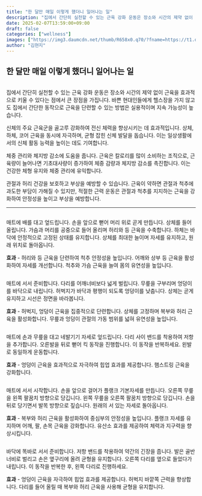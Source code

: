 ```yaml
---
title: "한 달만 매일 이렇게 했더니 일어나는 일"
description: "집에서 간단히 실천할 수 있는 근육 강화 운동은 장소와 시간의 제약 없이 근육을 효과적으로 키울 수 있다는 점에서 큰 장점을 가집니다. 바쁜 현대인들에게 헬스장을 가지 않고도 집에서 간단한 동작으로 근육을 단련할 수 있는 방법은 실용적이며 지속 가능성이 높습니다."
date: 2025-02-07T13:59:00+09:00
draft: false
categories: ["wellness"]
images: ["https://img3.daumcdn.net/thumb/R658x0.q70/?fname=https://t1.daumcdn.net/news/202502/09/tenbody/20250209173013003vwwz.jpg", "https://t1.daumcdn.net/news/202502/09/tenbody/20250209173013234dwbp.gif", "https://t1.daumcdn.net/news/202502/09/tenbody/20250209173013572jtfl.gif", "https://t1.daumcdn.net/news/202502/09/tenbody/20250209173013882yjkq.gif", "https://t1.daumcdn.net/news/202502/09/tenbody/20250209173014190ypyv.gif"]
author: "김현지"
---
```


<h2 >한 달만 매일 이렇게 했더니 일어나는 일</h2> <figure ><img src="https://img3.daumcdn.net/thumb/R658x0.q70/?fname=https://t1.daumcdn.net/news/202502/09/tenbody/20250209173013003vwwz.jpg" alt=""/></figure> <p>집에서 간단히 실천할 수 있는 근육 강화 운동은 장소와 시간의 제약 없이 근육을 효과적으로 키울 수 있다는 점에서 큰 장점을 가집니다. 바쁜 현대인들에게 헬스장을 가지 않고도 집에서 간단한 동작으로 근육을 단련할 수 있는 방법은 실용적이며 지속 가능성이 높습니다.</p> <p>신체의 주요 근육군을 골고루 강화하여 전신 체력을 향상시키는 데 효과적입니다. 상체, 하체, 코어 근육을 동시에 자극하며, 균형 잡힌 신체 발달을 돕습니다. 이는 일상생활에서의 신체 활동 능력을 높이는 데도 기여합니다.</p> <p>체중 관리와 체지방 감소에 도움을 줍니다. 근육은 칼로리를 많이 소비하는 조직으로, 근육량이 늘어나면 기초대사량이 증가하여 체중 감량과 체지방 감소를 촉진합니다. 이는 건강한 체형 유지와 체중 관리에 유익합니다.</p> <p>관절과 허리 건강을 보호하고 부상을 예방할 수 있습니다. 근육이 약하면 관절과 척추에 과도한 부담이 가해질 수 있지만, 적절한 근력 운동은 관절과 척추를 지지하는 근육을 강화하여 안정성을 높이고 부상을 예방합니다.</p> <hr /> <figure ><img src="https://t1.daumcdn.net/news/202502/09/tenbody/20250209173013234dwbp.gif" alt=""/></figure> <p>매트에 배를 대고 엎드립니다. 손을 앞으로 뻗어 머리 위로 곧게 만듭니다. 상체를 들어 올립니다. 가슴과 머리를 공중으로 들어 올리며 허리와 등 근육을 수축합니다. 하체는 바닥에 안정적으로 고정된 상태를 유지합니다. 상체를 최대한 늘이며 자세를 유지하고, 원래 위치로 돌아옵니다.</p> <p><strong>효과</strong> - 허리와 등 근육을 단련하여 척추 안정성을 높입니다. 어깨와 상부 등 근육을 활성화하여 자세를 개선합니다. 척추와 가슴 근육을 늘여 몸의 유연성을 높입니다.</p> <figure ><img src="https://t1.daumcdn.net/news/202502/09/tenbody/20250209173013572jtfl.gif" alt=""/></figure> <p>매트에 서서 준비합니다. 다리를 어깨너비보다 넓게 벌립니다. 무릎을 구부리며 엉덩이를 바닥으로 내립니다. 허벅지가 바닥과 평행이 되도록 엉덩이를 낮춥니다. 상체는 곧게 유지하고 시선은 정면을 바라봅니다.</p> <p><strong>효과</strong> - 허벅지, 엉덩이 근육을 집중적으로 단련합니다. 상체를 고정하며 복부와 허리 근육을 활성화합니다. 무릎과 엉덩이 관절의 가동 범위를 넓혀 유연성을 높입니다.</p> <figure ><img src="https://t1.daumcdn.net/news/202502/09/tenbody/20250209173013882yjkq.gif" alt=""/></figure> <p>매트에 손과 무릎을 대고 네발기기 자세로 엎드립니다. 다리 사이 밴드를 착용하여 저항을 추가합니다. 오른발을 뒤로 뻗어 킥 동작을 진행합니다. 이 동작을 반복하세요. 왼발로 동일하게 운동합니다.</p> <p><strong>효과</strong> - 엉덩이 근육을 효과적으로 자극하여 힙업 효과를 제공합니다. 햄스트링 근육을 강화합니다.</p> <figure ><img src="https://t1.daumcdn.net/news/202502/09/tenbody/20250209173014190ypyv.gif" alt=""/></figure> <p>매트에 서서 시작합니다. 손을 앞으로 걸어가 플랭크 기본자세를 만듭니다. 오른쪽 무릎을 왼쪽 팔꿈치 방향으로 당깁니다. 왼쪽 무릎을 오른쪽 팔꿈치 방향으로 당깁니다. 손을 뒤로 당기면서 발목 방향으로 짚습니다. 원래의 서 있는 자세로 돌아옵니다.</p> <p><strong>효과</strong> - 복부와 허리 근육을 활성화하여 중심부의 안정성을 높입니다. 플랭크 자세를 유지하며 어깨, 팔, 손목 근육을 강화합니다. 유산소 효과를 제공하여 체력과 지구력을 향상시킵니다.</p> <figure ><img src="https://t1.daumcdn.net/news/202502/09/tenbody/20250209173014446jvqz.gif" alt=""/></figure> <p>바닥에 똑바로 서서 준비합니다. 저항 밴드를 착용하여 약간의 긴장을 줍니다. 발은 골반 너비로 벌리고 손은 옆구리에 올려 균형을 유지합니다. 오른쪽 다리를 옆으로 들었다가 내립니다. 이 동작을 반복한 후, 왼쪽 다리로 진행하세요.</p> <p><strong>효과</strong> - 엉덩이 근육을 자극하여 힙업 효과를 제공합니다. 허벅지 바깥쪽 근력을 향상합니다. 다리를 들어 올릴 때 복부와 허리 근육을 사용해 균형을 유지합니다.</p>